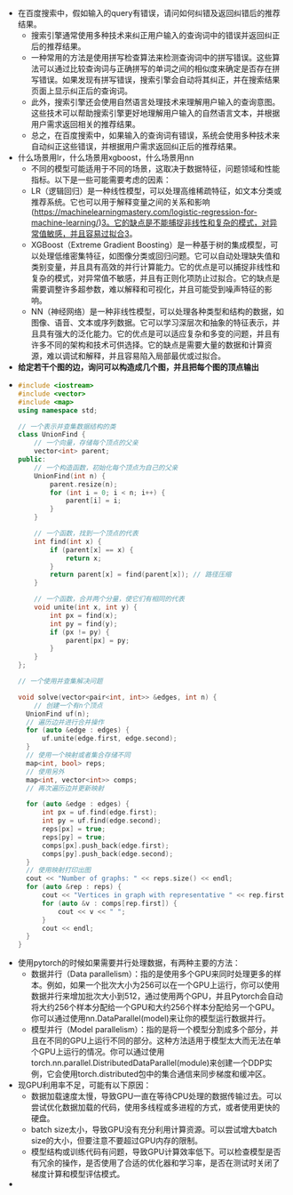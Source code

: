 - 在百度搜索中，假如输入的query有错误，请问如何纠错及返回纠错后的推荐结果。
	- 搜索引擎通常使用多种技术来纠正用户输入的查询词中的错误并返回纠正后的推荐结果。
	- 一种常用的方法是使用拼写检查算法来检测查询词中的拼写错误。这些算法可以通过比较查询词与正确拼写的单词之间的相似度来确定是否存在拼写错误。如果发现有拼写错误，搜索引擎会自动将其纠正，并在搜索结果页面上显示纠正后的查询词。
	- 此外，搜索引擎还会使用自然语言处理技术来理解用户输入的查询意图。这些技术可以帮助搜索引擎更好地理解用户输入的自然语言文本，并根据用户需求返回相关的推荐结果。
	- 总之，在百度搜索中，如果输入的查询词有错误，系统会使用多种技术来自动纠正这些错误，并根据用户需求返回纠正后的推荐结果。
- 什么场景用lr，什么场景用xgboost，什么场景用nn
	- 不同的模型可能适用于不同的场景，这取决于数据特征，问题领域和性能指标。以下是一些可能需要考虑的因素：
	- LR（逻辑回归）是一种线性模型，可以处理高维稀疏特征，如文本分类或推荐系统。它也可以用于解释变量之间的关系和影响(https://machinelearningmastery.com/logistic-regression-for-machine-learning/)[3](https://machinelearningmastery.com/logistic-regression-for-machine-learning/)[。它的缺点是不能捕捉非线性和复杂的模式，对异常值敏感，并且容易过拟合](https://machinelearningmastery.com/logistic-regression-for-machine-learning/)[3](https://machinelearningmastery.com/logistic-regression-for-machine-learning/)。
	- XGBoost（Extreme Gradient Boosting）是一种基于树的集成模型，可以处理低维密集特征，如图像分类或回归问题。它可以自动处理缺失值和类别变量，并且具有高效的并行计算能力。它的优点是可以捕捉非线性和复杂的模式，对异常值不敏感，并且有正则化项防止过拟合。它的缺点是需要调整许多超参数，难以解释和可视化，并且可能受到噪声特征的影响。
	- NN（神经网络）是一种非线性模型，可以处理各种类型和结构的数据，如图像、语音、文本或序列数据。它可以学习深层次和抽象的特征表示，并且具有强大的泛化能力。它的优点是可以适应复杂和多变的问题，并且有许多不同的架构和技术可供选择。它的缺点是需要大量的数据和计算资源，难以调试和解释，并且容易陷入局部最优或过拟合。
- **给定若干个图的边，询问可以构造成几个图，并且把每个图的顶点输出**
- ```c++
  #include <iostream>
  #include <vector>
  #include <map>
  using namespace std;
  
  // 一个表示并查集数据结构的类
  class UnionFind {
      // 一个向量，存储每个顶点的父亲
      vector<int> parent;
  public:
      // 一个构造函数，初始化每个顶点为自己的父亲
      UnionFind(int n) {
          parent.resize(n);
          for (int i = 0; i < n; i++) {
              parent[i] = i;
          }
      }
  
      // 一个函数，找到一个顶点的代表
      int find(int x) {
          if (parent[x] == x) {
              return x;
          }
          return parent[x] = find(parent[x]); // 路径压缩
      }
  
      // 一个函数，合并两个分量，使它们有相同的代表
      void unite(int x, int y) {
          int px = find(x);
          int py = find(y);
          if (px != py) {
              parent[px] = py;
          }
      }
  };
  
  // 一个使用并查集解决问题
  
  void solve(vector<pair<int, int>> &edges, int n) {
      // 创建一个有n个顶点
  	UnionFind uf(n);
  	// 遍历边并进行合并操作
  	for (auto &edge : edges) {
  		uf.unite(edge.first, edge.second);
  	}
  	// 使用一个映射或者集合存储不同
  	map<int, bool> reps;
  	// 使用另外
  	map<int, vector<int>> comps;
    // 再次遍历边并更新映射
  
  	for (auto &edge : edges) {
  		int px = uf.find(edge.first);
  		int py = uf.find(edge.second);
  		reps[px] = true;
  		reps[py] = true;
  		comps[px].push_back(edge.first);
  		comps[py].push_back(edge.second);
  	}
  	// 使用映射打印出图
  	cout << "Number of graphs: " << reps.size() << endl;
  	for (auto &rep : reps) {
  		cout << "Vertices in graph with representative " << rep.first << ": ";
  		for (auto &v : comps[rep.first]) {
  			cout << v << " ";
  		}
  		cout << endl;
  	}
  }
  ```
- 使用pytorch的时候如果需要并行处理数据，有两种主要的方法：
	- 数据并行（Data parallelism）：指的是使用多个GPU来同时处理更多的样本。例如，如果一个批次大小为256可以在一个GPU上运行，你可以使用数据并行来增加批次大小到512，通过使用两个GPU，并且Pytorch会自动将大约256个样本分配给一个GPU和大约256个样本分配给另一个GPU。你可以通过使用nn.DataParallel(model)来让你的模型运行数据并行。
	- 模型并行（Model parallelism）：指的是将一个模型分割成多个部分，并且在不同的GPU上运行不同的部分。这种方法适用于模型太大而无法在单个GPU上运行的情况。你可以通过使用torch.nn.parallel.DistributedDataParallel(module)来创建一个DDP实例，它会使用torch.distributed包中的集合通信来同步梯度和缓冲区。
- 现GPU利用率不足，可能有以下原因：
	- 数据加载速度太慢，导致GPU一直在等待CPU处理的数据传输过去。可以尝试优化数据加载的代码，使用多线程或多进程的方式，或者使用更快的硬盘。
	- batch size太小，导致GPU没有充分利用计算资源。可以尝试增大batch size的大小，但要注意不要超过GPU内存的限制。
	- 模型结构或训练代码有问题，导致GPU计算效率低下。可以检查模型是否有冗余的操作，是否使用了合适的优化器和学习率，是否在测试时关闭了梯度计算和模型评估模式。
-